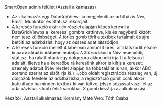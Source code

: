 SmartOpen admin felület (Asztali alkalmazás)

- Az alkalmazás egy DataGridView-ba megjeleníti az adatbázis Név, Email, Munkakör és Státusz rekordjait.
- A keresés funkció akár név részlet alapján képes keresni a DataGridViewba a 'keresés' gombra kattintva, kis és nagybetű között nem tesz különbséget.
A törlés gomb törli a textbox tartalmát és újra betölti az adatbázist, hogy az összes adat látszódjon.
- A keresés funkció mellett 4 label van amiből 3 üres, ami látszodik elsőre is az az aktuális dátumot mutatja. A 3 üres label a Név, munkakör, státusz, ha rákattintunk egy dolgozora akkor neki írja ki a felsorolt adatait, illetve ha a keresőbe rá keresünk akkor is kiírja a keresett személy adatait.(Név részlet alapján ha több találat is van, akkor ABC sorrend szerint az elsőt írja ki.)
-Jobb oldalt regisztrációs részleg van, új dolgozók felvitele az adatbázisba, a regisztráció gomb csak akkor kattintható ha minden textbox ki van töltve, jelszó sózással viszi fel az adatbázisba.
-Jobb felső sarokban X gomb bezárja az alkalmazást.

Készítők:
Asztali alkalmazás: Kormány Máté
Web: Tóth Csaba
